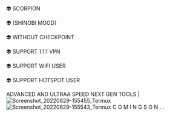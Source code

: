 👽 SCORPION

👽 [SHINOBI MOOD]

👽 WITHOUT CHECKPOINT

👽 SUPPORT 1.1.1 VPN

👽 SUPPORT WIFI USER

👽 SUPPORT HOTSPOT USER

ADVANCED AND ULTRAA SPEED NEXT GEN TOOLS  |
![Screenshot_20220629-155455_Termux](https://user-images.githubusercontent.com/20098740/176414306-19efce3d-97ff-4981-9775-d3e0d753188c.jpg)
![Screenshot_20220629-155543_Termux](https://user-images.githubusercontent.com/20098740/176414254-10008908-0fe4-4a72-8c87-9cd7403559c0.jpg)
C O M I N G S O N . .
